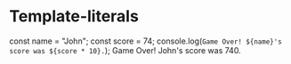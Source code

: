 # Template-literals

const name = "John";
const score = 74;
console.log(`Game Over!
${name}'s score was ${score * 10}.`);
Game Over!
John's score was 740.
